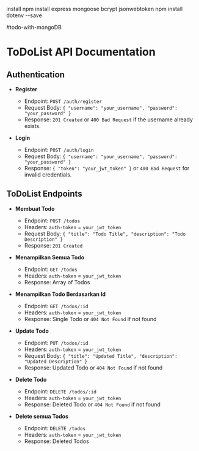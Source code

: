 install
npm install express mongoose bcrypt jsonwebtoken
npm install dotenv --save


#todo-with-mongoDB


# ToDoList API Documentation

## Authentication

- **Register**
  - Endpoint: `POST /auth/register`
  - Request Body: `{ "username": "your_username", "password": "your_password" }`
  - Response: `201 Created` or `400 Bad Request` if the username already exists.

- **Login**
  - Endpoint: `POST /auth/login`
  - Request Body: `{ "username": "your_username", "password": "your_password" }`
  - Response: `{ "token": "your_jwt_token" }` or `400 Bad Request` for invalid credentials.

## ToDoList Endpoints

- **Membuat Todo**
  - Endpoint: `POST /todos`
  - Headers: `auth-token` = `your_jwt_token`
  - Request Body: `{ "title": "Todo Title", "description": "Todo Description" }`
  - Response: `201 Created`

- **Menampilkan Semua Todo**
  - Endpoint: `GET /todos` 
  - Headers: `auth-token` = `your_jwt_token`
  - Response: Array of Todos

- **Menampilkan Todo Berdasarkan Id**
  - Endpoint: `GET /todos/:id`  
  - Headers: `auth-token` = `your_jwt_token`
  - Response: Single Todo or `404 Not Found` if not found

- **Update Todo**
  - Endpoint: `PUT /todos/:id`  
  - Headers: `auth-token` = `your_jwt_token`
  - Request Body: `{ "title": "Updated Title", "description": "Updated Description" }`
  - Response: Updated Todo or `404 Not Found` if not found

- **Delete Todo**
  - Endpoint: `DELETE /todos/:id`  
  - Headers: `auth-token` = `your_jwt_token`
  - Response: Deleted Todo or `404 Not Found` if not found

- **Delete semua Todos**
  - Endpoint: `DELETE /todos`   
  - Headers: `auth-token` = `your_jwt_token`
  - Response: Deleted Todos

